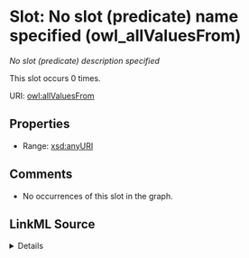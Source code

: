 

# Slot: No slot (predicate) name specified (owl_allValuesFrom)


_No slot (predicate) description specified_






This slot occurs 0 times.


URI: [owl:allValuesFrom](http://www.w3.org/2002/07/owl#allValuesFrom)



<!-- no inheritance hierarchy -->








## Properties

* Range: [xsd:anyURI](http://www.w3.org/2001/XMLSchema#anyURI)





## Comments

* No occurrences of this slot in the graph.



## LinkML Source

<details>

```yaml
name: owl_allValuesFrom
annotations:
  count:
    tag: count
    value: 0
description: No slot (predicate) description specified
title: No slot (predicate) name specified
comments:
- No occurrences of this slot in the graph.
from_schema: fio-kg
rank: 1000
domain: owl_allValuesFrom
slot_uri: owl:allValuesFrom
alias: owl_allValuesFrom
range: uri

```
</details>